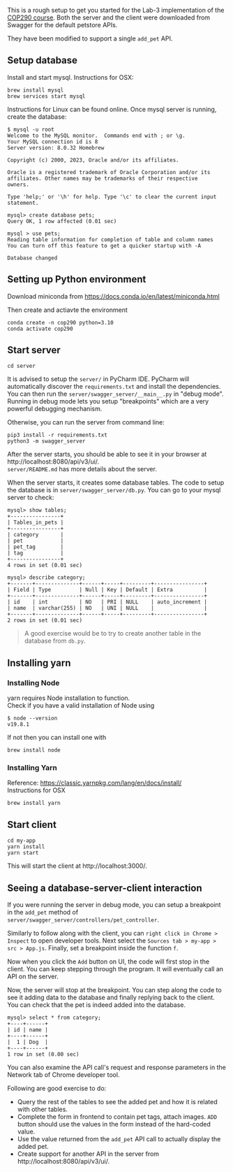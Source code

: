This is a rough setup to get you started for the Lab-3 implementation of the
[COP290 course](http://abhilash-jindal.com/teaching/2022-2-cop-290/).  Both the
server and the client were downloaded from Swagger for the default petstore
APIs. 

They have been modified to support a single `add_pet` API.

## Setup database

Install and start mysql. Instructions for OSX:
```
brew install mysql
brew services start mysql
```

Instructions for Linux can be found online. Once mysql server is running,
create the database:

```
$ mysql -u root
Welcome to the MySQL monitor.  Commands end with ; or \g.
Your MySQL connection id is 8
Server version: 8.0.32 Homebrew

Copyright (c) 2000, 2023, Oracle and/or its affiliates.

Oracle is a registered trademark of Oracle Corporation and/or its
affiliates. Other names may be trademarks of their respective
owners.

Type 'help;' or '\h' for help. Type '\c' to clear the current input statement.

mysql> create database pets;
Query OK, 1 row affected (0.01 sec)

mysql > use pets;
Reading table information for completion of table and column names
You can turn off this feature to get a quicker startup with -A

Database changed
```

## Setting up Python environment
Download miniconda from https://docs.conda.io/en/latest/miniconda.html

Then create and actiavte the environment
```
conda create -n cop290 python=3.10
conda activate cop290
```

## Start server
```
cd server
```
It is advised to setup the `server/` in PyCharm IDE. PyCharm will automatically
discover the `requirements.txt` and install the dependencies. You can then run
the `server/swagger_server/__main__.py` in "debug mode".  Running in debug mode
lets you setup "breakpoints" which are a very powerful debugging mechanism. 

Otherwise, you can run the server from command line:
```
pip3 install -r requirements.txt
python3 -m swagger_server
```

After the server starts, you should be able to see it in your browser at
http://localhost:8080/api/v3/ui/.  
`server/README.md` has more details about
the server.

When the server starts, it creates some database tables. The code to setup the
database is in `server/swagger_server/db.py`. You can go to your mysql server
to check:

```
mysql> show tables;
+----------------+
| Tables_in_pets |
+----------------+
| category       |
| pet            |
| pet_tag        |
| tag            |
+----------------+
4 rows in set (0.01 sec)

mysql> describe category;
+-------+--------------+------+-----+---------+----------------+
| Field | Type         | Null | Key | Default | Extra          |
+-------+--------------+------+-----+---------+----------------+
| id    | int          | NO   | PRI | NULL    | auto_increment |
| name  | varchar(255) | NO   | UNI | NULL    |                |
+-------+--------------+------+-----+---------+----------------+
2 rows in set (0.01 sec)
```

> A good exercise would be to try to create another table in the database from
`db.py`.

## Installing yarn
### Installing Node
yarn requires Node installation to function.  
Check if you have a valid installation of Node using
```
$ node --version
v19.8.1
```
If not then you can install one with
```
brew install node
```

### Installing Yarn
Reference: https://classic.yarnpkg.com/lang/en/docs/install/  
Instructions for OSX
```
brew install yarn
```

## Start client
```
cd my-app
yarn install
yarn start
```

This will start the client at http://localhost:3000/. 

## Seeing a database-server-client interaction

If you were running the server in debug mode, you can setup a breakpoint in the
`add_pet` method of `server/swagger_server/controllers/pet_controller`.

Similarly to follow along with the client, you can `right click in Chrome >
Inspect` to open developer tools. Next select the `Sources tab > my-app > src >
App.js`. Finally, set a breakpoint inside the function `f`.

Now when you click the `Add` button on UI, the code will first stop in the
client.  You can keep stepping through the program. It will eventually call an
API on the server. 

Now, the server will stop at the breakpoint. You can step along the code to see
it adding data to the database and finally replying back to the client.  You can
check that the pet is indeed added into the database.

```
mysql> select * from category;
+----+------+
| id | name |
+----+------+
|  1 | Dog  |
+----+------+
1 row in set (0.00 sec)
```

You can also examine the API call's request and response parameters in the
Network tab of Chrome developer tool.

Following are good exercise to do:
* Query the rest of the tables to see the added pet and how it is related with
other tables.
* Complete the form in frontend to contain pet tags, attach images. `ADD` button
should use the values in the form instead of the hard-coded value.
* Use the value returned from the `add_pet` API call to actually display the
added pet.
* Create support for another API in the server from http://localhost:8080/api/v3/ui/.
